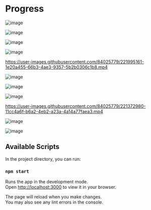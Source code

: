 # Progress

![image](https://user-images.githubusercontent.com/84025779/222728629-31814f54-9a31-4503-a0ca-8945f27cd491.png)

![image](https://user-images.githubusercontent.com/84025779/222696512-b46e02cb-14c5-4b43-8dab-fc1074eb96cb.png)

![image](https://user-images.githubusercontent.com/84025779/222464320-775e2bfb-850f-41e3-8157-a312a0637eb4.png)

![image](https://user-images.githubusercontent.com/84025779/222422740-0fce04c1-eed5-489d-8cae-23d5854ca365.png)

https://user-images.githubusercontent.com/84025779/221995161-1e20a455-66b3-4ae3-9357-5b2b0306c1b8.mp4

![image](https://user-images.githubusercontent.com/84025779/221697519-5dd6ddd3-9863-4bac-9d46-5a91bc5c953c.png)

![image](https://user-images.githubusercontent.com/84025779/221438323-99633301-7566-4e68-a5aa-905cc218c232.png)

![image](https://user-images.githubusercontent.com/84025779/221425917-070dfbf0-4225-4267-8f97-a3fe1720c520.png)

https://user-images.githubusercontent.com/84025779/221372980-11cc4a6f-b6a2-4eb2-a23a-4a14a77faea3.mp4

![image](https://user-images.githubusercontent.com/84025779/221370518-3a419cb7-11e6-4657-b31a-401c6971c4d4.png)

![image](https://user-images.githubusercontent.com/84025779/221357092-6c2f60cb-7638-46c1-90e0-c83658498ad3.png)    


## Available Scripts

In the project directory, you can run:

### `npm start`

Runs the app in the development mode.\
Open [http://localhost:3000](http://localhost:3000) to view it in your browser.

The page will reload when you make changes.\
You may also see any lint errors in the console.
